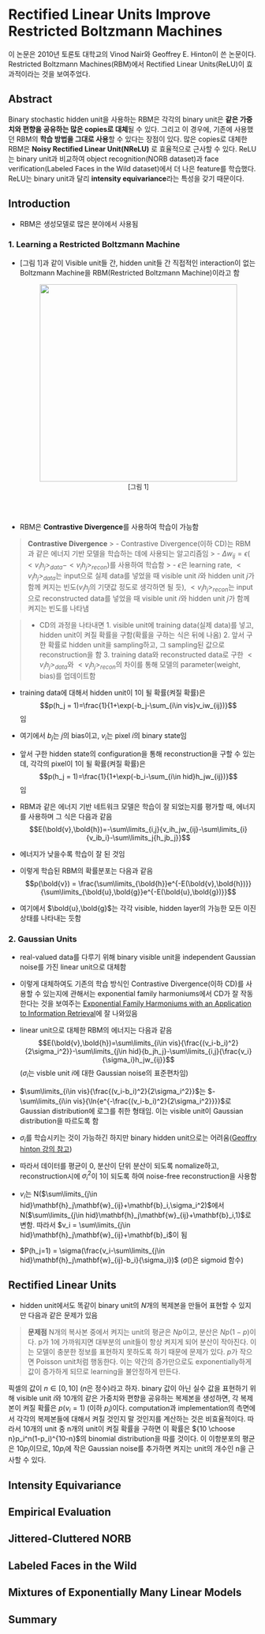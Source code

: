 
# Rectified Linear Units Improve Restricted Boltzmann Machines
이 논문은 2010년 토론토 대학교의 Vinod Nair와 Geoffrey E. Hinton이 쓴 논문이다. Restricted Boltzmann Machines(RBM)에서 Rectified Linear Units(ReLU)이 효과적이라는 것을 보여주었다. 

## Abstract
Binary stochastic hidden unit을 사용하는 RBM은 각각의 binary unit은 **같은 가중치와 편향을 공유하는 많은 copies로 대체**될 수 있다. 그리고 이 경우에, 기존에 사용했던 RBM의 **학습 방법을 그대로 사용**할 수 있다는 장점이 있다.  많은 copies로 대체한 RBM은 **Noisy Rectified Linear Unit(NReLU)** 로 효율적으로 근사할 수 있다. ReLU는 binary unit과 비교하여 object recognition(NORB dataset)과 face verification(Labeled Faces in the Wild dataset)에서 더 나은 feature를 학습했다. ReLU는 binary unit과 달리 **intensity equivariance**라는 특성을 갖기 때문이다.


## Introduction
- RBM은 생성모델로 많은 분야에서 사용됨

### 1. Learning a Restricted Boltzmann Machine
- [그림 1]과 같이 Visible unit들 간, hidden unit들 간 직접적인 interaction이 없는 Boltzmann Machine을 RBM(Restricted Boltzmann Machine)이라고 함

  <center>
	<figure>
		<img  src="https://github.com/user-attachments/assets/1be74df7-4c3e-44f5-b4ce-2942c98bf89c"  width="400"  height="400"/>
			<figcaption>
				<font size=2>
					[그림 1]
				</font>
		</figcaption>
	</figure>
</center>
<br></br>

- RBM은 **Contrastive Divergence**를 사용하여 학습이 가능함
> **Contrastive Divergence**
	>  - Contrastive Divergence(이하 CD)는 RBM과 같은 에너지 기반 모델을 학습하는 데에 사용되는 알고리즘임
	> - $\Delta w_{ij}=\epsilon(<v_ih_j>_{data}-<v_ih_j>_{recon})$를 사용하여 학습함
	> - $\epsilon$은 learning rate,  $<v_ih_j>_{data}$는 input으로 실제 data를 넣었을 때 visible unit $i$와 hidden unit $j$가 함께 켜지는 빈도($v_ih_j$의 기댓값 정도로 생각하면 될 듯),   $<v_ih_j>_{recon}$는 input으로 reconstructed data를 넣었을 때 visible unit $i$와 hidden unit $j$가 함께 켜지는 빈도를 나타냄
	
> - CD의 과정을 나타내면
		1. visible unit에 training data(실제 data)를 넣고, hidden unit이 켜질 확률을 구함(확률을 구하는 식은 뒤에 나옴)
		2. 앞서 구한 확률로  hidden unit을 sampling하고, 그 sampling된 값으로 reconstruction을 함
		3. training data와 reconstructed data로 구한  $<v_ih_j>_{data}$와  $<v_ih_j>_{recon}$의 차이를 통해 모델의 parameter(weight, bias)를 업데이트함
	
- training data에 대해서 hidden unit이 1이 될 확률(켜질 확률)은 
$$p(h_j = 1)=\frac{1}{1+\exp(-b_j-\sum_{i\in vis}v_iw_{ij})}$$임

- 여기에서 $b_j$는 $j$의 bias이고, $v_i$는 pixel $i$의 binary state임

- 앞서 구한 hidden state의 configuration을 통해 reconstruction을 구할 수 있는데, 각각의 pixel이 1이 될 확률(켜질 확률)은 $$p(h_j = 1)=\frac{1}{1+\exp(-b_i-\sum_{i\in hid}h_jw_{ij})}$$임
- RBM과 같은 에너지 기반 네트워크 모델은 학습이 잘 되었는지를 평가할 때, 에너지를 사용하며 그 식은 다음과 같음
$$E(\bold{v},\bold{h})=-\sum\limits_{i,j}{v_ih_jw_{ij}-\sum\limits_{i}{v_ib_i}-\sum\limits_j{h_jb_j}}$$
- 에너지가 낮을수록 학습이 잘 된 것임
- 이렇게 학습된 RBM의 확률분포는 다음과 같음
$$p(\bold{v}) = \frac{\sum\limits_{\bold{h}}e^{-E(\bold{v},\bold{h})}}{\sum\limits_{\bold{u},\bold{g}}e^{-E(\bold{u},\bold{g})}}$$
- 여기에서 $\bold{u},\bold{g}$는 각각 visible, hidden layer의 가능한 모든 이진 상태를 나타내는 듯함 

### 2. Gaussian Units
- real-valued data를 다루기 위해 binary visible unit을 independent Gaussian noise를 가진 linear unit으로 대체함
- 이렇게 대체하여도 기존의 학습 방식인 Contrastive Divergence(이하 CD)를 사용할 수 있는지에 관해서는 exponential family harmoniums에서 CD가 잘 작동한다는 것을 보여주는 [Exponential Family Harmoniums with an Application to Information Retrieval](https://papers.nips.cc/paper_files/paper/2004/hash/0e900ad84f63618452210ab8baae0218-Abstract.html)에 잘 나와있음
    
- linear unit으로 대체한 RBM의 에너지는 다음과 같음
$$E(\bold{v},\bold{h})=\sum\limits_{i\in vis}{\frac{(v_i-b_i)^2}{2\sigma_i^2}}-\sum\limits_{j\in hid}{b_jh_j}-\sum\limits_{i,j}{\frac{v_i}{\sigma_i}h_jw_{ij}}$$ ($\sigma_i$는 visble unit $i$에 대한 Gaussian noise의 표준편차임)
- $\sum\limits_{i\in vis}{\frac{(v_i-b_i)^2}{2\sigma_i^2}}$는  $-\sum\limits_{i\in vis}{\ln{e^{-\frac{(v_i-b_i)^2}{2\sigma_i^2}}}}$로 Gaussian distribution에 로그를 취한 형태임. 이는 visible unit이 Gaussian distribution을 따르도록 함

- $\sigma_i$를 학습시키는 것이 가능하긴 하지만 binary hidden unit으로는 어려움([Geoffry hinton 강의 참고](https://www.youtube.com/watch?v=SnbfQwJLNk8))
- 따라서 데이터를 평균이 0, 분산이 단위 분산이 되도록 nomalize하고, reconstruction시에  $\sigma_i^2$이 1이 되도록 하여 noise-free reconstruction을 사용함
- $v_i$는 N($\sum\limits_{j\in hid}\mathbf{h}_j\mathbf{w}_{ij}+\mathbf{b}_i,\sigma_i^2)$에서  N($\sum\limits_{j\in hid}\mathbf{h}_j\mathbf{w}_{ij}+\mathbf{b}_i,1)$로 변함. 따라서 $v_i = \sum\limits_{j\in hid}\mathbf{h}_j\mathbf{w}_{ij}+\mathbf{b}_i$이 됨
- $P(h_j=1) = \sigma(\frac{v_i-\sum\limits_{j\in hid}\mathbf{h}_j\mathbf{w}_{ij}-b_i}{\sigma_i})$ ($\sigma()$은 sigmoid 함수)
## Rectified Linear Units
- hidden unit에서도 똑같이 binary unit의 $N$개의 복제본을 만들어 표현할 수 있지만 다음과 같은 문제가 있음
> **문제점**
N개의 복사본 중에서 켜지는 unit의 평균은 $Np$이고, 분산은 $Np(1-p)$이다. p가 1에 가까워지면 대부분의 unit들이 항상 켜지게 되어 분산이 작아진다. 이는 모델이 충분한 정보를 표현하지 못하도록 하기 때문에 문제가 있다. $p$가 작으면 Poisson unit처럼 행동한다. 이는 약간의 증가만으로도 exponentially하게 값이 증가하게 되므로 learning을 불안정하게 만든다.

픽셀의 값이 $n\in[0,10]$ ($n$은 정수)라고 하자. binary 값이 아닌 실수 값을 표현하기 위해 visible unit $i$와 10개의 같은 가중치와 편향을 공유하는 복제본을 생성하면, 각 복제본이 켜질 확률은 $p(v_i=1)$ (이하 $p_i$)이다. computation과 implementation의 측면에서 각각의 복제본들에 대해서 켜질 것인지 말 것인지를 계산하는 것은 비효율적이다. 따라서 10개의 unit 중 n개의 unit이 켜질 확률을 구하면 이 확률은 ${10 \choose n}p_i^n(1-p_i)^{10-n}$의 binomial distribution을 따를 것이다. 이 이항분포의 평균은 $10p_i$이므로, $10p_i$에 작은 Gaussian noise를 추가하면 켜지는 unit의 개수인 n을 근사할 수 있다.
## Intensity Equivariance

## Empirical Evaluation

## Jittered-Cluttered NORB

## Labeled Faces in the Wild

## Mixtures of Exponentially Many Linear Models

## Summary
